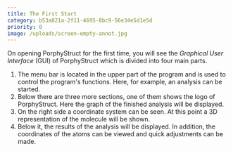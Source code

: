 ```yaml
---
title: The First Start
category: b53a821a-2f11-4695-8bc9-56e34e5d1e5d
priority: 0
image: /uploads/screen-empty-annot.jpg
---
```

On opening PorphyStruct for the first time, you will see the *Graphical User Interface* (GUI) of PorphyStruct which is divided into four main parts.

1. The menu bar is located in the upper part of the program and is used to control the program's functions. Here, for example, an analysis can be started.
2. Below there are three more sections, one of them shows the logo of PorphyStruct. Here the graph of the finished analysis will be displayed. 
3. On the right side a coordinate system can be seen. At this point a 3D representation of the molecule will be shown.
4. Below it, the results of the analysis will be displayed. In addition, the coordinates of the atoms can be viewed and quick adjustments can be made.
